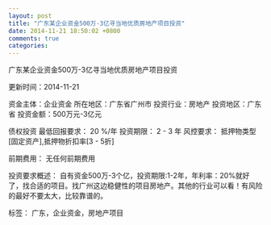 ```yaml
---
layout: post
title: "广东某企业资金500万-3亿寻当地优质房地产项目投资"
date: 2014-11-21 18:50:02 +0800
comments: true
categories: 
---
```

广东某企业资金500万-3亿寻当地优质房地产项目投资



更新时间：2014-11-21

资金主体：企业资金
所在地区：广东省广州市
投资行业：房地产
投资地区：广东省
投资金额：500万元-3亿元

债权投资
最低回报要求：
                            20 %/年
                                                                                投资期限：
                            2 - 3 年
                                                                                                                                        风控要求：
                            抵押物类型[固定资产],抵押物折扣率[3 - 5折]

前期费用：
无任何前期费用

投资要求概述：
自有资金500万-3个亿，投资期限:1-2年，年利率：20%就好了，找合适的项目。找广州这边稳健性的项目房地产。其他的行业可以看！有风险的最好不要太大，比较靠谱的。

标签：
广东，企业资金，房地产项目

